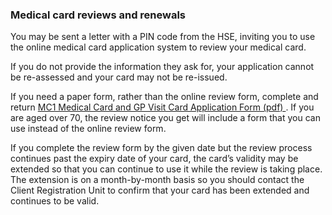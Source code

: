 ###  **Medical card reviews and renewals**

You may be sent a letter with a PIN code from the HSE, inviting you to use the
online medical card application system to review your medical card.

If you do not provide the information they ask for, your application cannot be
re-assessed and your card may not be re-issued.

If you need a paper form, rather than the online review form, complete and
return [ MC1 Medical Card and GP Visit Card Application Form (pdf)
](https://assets.hse.ie/media/documents/Medical_Card_and_GP_Visit_Card_Application_Form.pdf)
. If you are aged over 70, the review notice you get will include a form that
you can use instead of the online review form.

If you complete the review form by the given date but the review process
continues past the expiry date of your card, the card’s validity may be
extended so that you can continue to use it while the review is taking place.
The extension is on a month-by-month basis so you should contact the Client
Registration Unit to confirm that your card has been extended and continues to
be valid.
